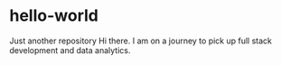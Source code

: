 # hello-world
Just another repository
Hi there. I am on a journey to pick up full stack development and data analytics.
